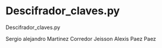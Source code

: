 # Descifrador_claves.py
Descifrador_claves.py

Sergio alejandro Martinez Corredor
Jeisson Alexis Paez Paez 
